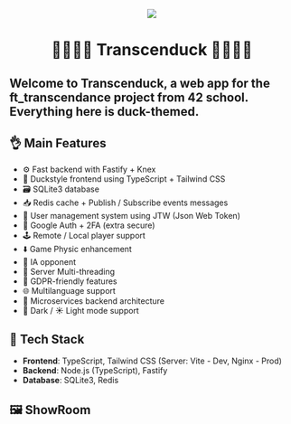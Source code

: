 <p align="center">
	<img src="https://github.com/Luma-3/ft_transcendence/blob/dev/Frame%208.svg" /><br>
	<h1 align="center"> 🦆🦆🦆🦆 Transcenduck 🦆🦆🦆🦆 </h1>
</p>
<h2>
Welcome to Transcenduck, a web app for the ft_transcendance project from 42 school. Everything here is duck-themed.
</h2>

## 👌 Main Features

* ⚙️ Fast backend with Fastify + Knex
* 🎨 Duckstyle frontend using TypeScript + Tailwind CSS
* 🗃️ SQLite3 database
* 📥 Redis cache + Publish / Subscribe events messages   
* 👤 User management system using JTW (Json Web Token)
* 🔐 Google Auth + 2FA (extra secure)
* 🕹 Remote / Local player support
* ⬇️ Game Physic enhancement
* 🤖 IA opponent
* 🏰 Server Multi-threading
* 📜 GDPR-friendly features
* 🌐 Multilanguage support
* 🧠 Microservices backend architecture
* 🌙 Dark / ☀️ Light mode support


## 🧱 Tech Stack

* **Frontend**: TypeScript, Tailwind CSS (Server: Vite - Dev, Nginx - Prod)
* **Backend**: Node.js (TypeScript), Fastify
* **Database**: SQLite3, Redis

## 🖼️ ShowRoom
